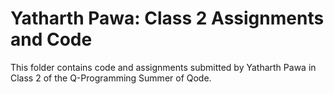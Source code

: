 # Yatharth Pawa: Class 2 Assignments and Code
This folder contains code and assignments submitted by Yatharth Pawa in Class 2 of the Q-Programming Summer of Qode.